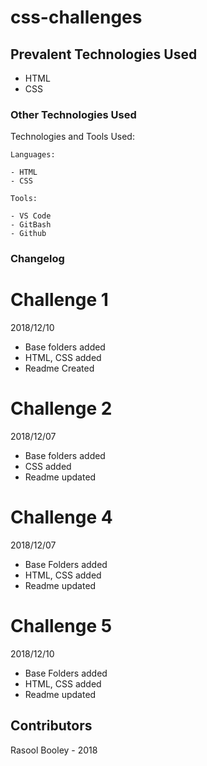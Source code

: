 # css-challenges

## Prevalent Technologies Used

 - HTML
 - CSS
 
### Other Technologies Used

Technologies and Tools Used:

```
Languages:

- HTML
- CSS

```
```
Tools:

- VS Code
- GitBash
- Github

```

### Changelog

# Challenge 1

2018/12/10
- Base folders added
- HTML, CSS added
- Readme Created

# Challenge 2

2018/12/07
- Base folders added
- CSS added
- Readme updated


# Challenge 4

2018/12/07
- Base Folders added
- HTML, CSS added
- Readme updated

# Challenge 5

2018/12/10
- Base Folders added
- HTML, CSS added
- Readme updated



## Contributors

Rasool Booley - 2018
